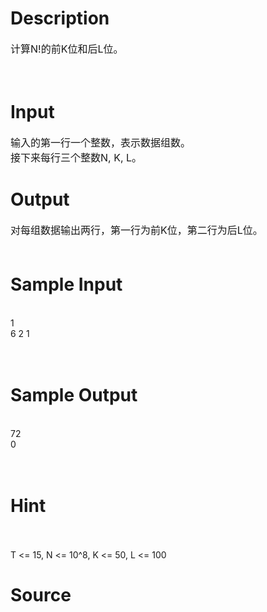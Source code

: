 
# Description

<div class="content"><p><span style="font-size: medium">计算N!的前K位和后L位。 </span></p>
<div><span style="font-size: medium"><br/>
</span></div></div>

# Input

<div class="content"><div><span style="font-size: medium">输入的第一行一个整数，表示数据组数。</span></div>
<div><span style="font-size: medium">接下来每行三个整数N, K, L。</span></div></div>

# Output

<div class="content"><div><span style="font-size: medium">对每组数据输出两行，第一行为前K位，第二行为后L位。</span></div>
<div><span style="font-size: medium"><br/>
</span></div></div>

# Sample Input

<div class="content"><span class="sampledata"><br/>
1<br/>
6 2 1<br/>
<br/>
<br/>
</span></div>

# Sample Output

<div class="content"><span class="sampledata"><br/>
72<br/>
0<br/>
<br/>
<br/>
</span></div>

# Hint

<div class="content"><p></p><p><br/><br/>
T &lt;= 15, N &lt;= 10^8, K &lt;= 50, L &lt;= 100</p><p></p></div>

# Source

<div class="content"><p><a href="problemset.php?search="></a></p></div>

